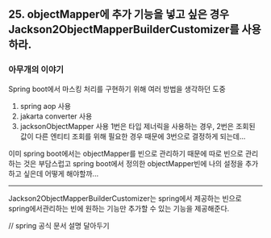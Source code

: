 ## 25. objectMapper에 추가 기능을 넣고 싶은 경우 Jackson2ObjectMapperBuilderCustomizer를 사용하라.

### 아무개의 이야기
Spring boot에서 마스킹 처리를 구현하기 위해 여러 방법을 생각하던 도중
1. spring aop 사용
2. jakarta converter 사용
3. jacksonObjectMapper 사용
1번은 타입 제너릭을 사용하는 경우, 2번은 조회된 값이 다른 엔티티 조회를 위해 필요한 경우 때문에 3번으로 결정하게 되는데...

이미 spring boot에서는 objectMapper를 빈으로 관리하기 때문에 따로 빈으로 관리하는 것은 부담스럽고 spring boot에서 정의한 objectMapper빈에 나의 설정을 추가하고 싶은데 어떻게 해야할까...

---

Jackson2ObjectMapperBuilderCustomizer는 spring에서 제공하는 빈으로 spring에서관리하는 빈에 원하는 기능만 추가할 수 있는 기능을 제공해준다.

// spring 공식 문서 설명 달아두기

